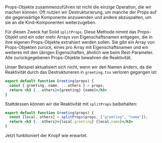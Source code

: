 Props-Objekte zusammenzuführen ist nicht die einzige Operation, die wir machen können. Oft nutzen wir Destrukturierung, um manche der Props auf die gegenwärtige Komponente anzuwenden und andere abzuspalten, um sie an die Kind-Komponenten weiterzugeben.

Für diesen Zweck hat Solid `splitProps`. Diese Methode nimmt das Props-Objekt und ein oder mehr Arrays von Eigenschaftsnamen entgegen, die in ihre eigenen Props-Objekte extrahiert werden sollen. Sie gibt ein Array von Props-Objekten zurück, eines pro Array mit Eigenschaftsnamen und ein weiteres mit den übrigen Eigenschaften, ähnlich wie beim Rest-Parameter. Alle zurückgegebenen Props-Objekte bewahren die Reaktivität.

Unser Beispiel aktualisiert sich nicht, wenn wir den Namen ändern, da die Reaktivität durch das Destrukturieren in `greeting.tsx` verloren gegangen ist:
```jsx
export default function Greeting(props) {
  const { greeting, name, ...others } = props;
  return <h3 {...others}>{greeting} {name}</h3>
}
```

Stattdessen können wir die Reaktivität mit `splitProps` beibehalten:
```jsx
export default function Greeting(props) {
  const [local, others] = splitProps(props, ["greeting", "name"]);
  return <h3 {...others}>{local.greeting} {local.name}</h3>
}
```
Jetzt funktioniert der Knopf wie erwartet.
